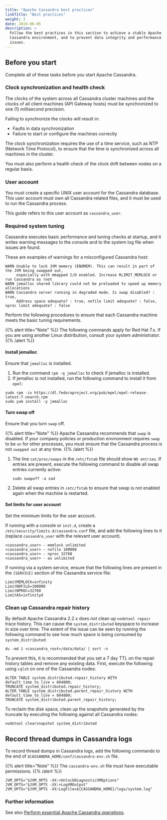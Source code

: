 ```yaml
---
title: "Apache Cassandra best practices"
linkTitle: "Best practices"
weight: 3
date: 2019-06-05
description: >
  Follow the best practices in this section to achieve a stable Apache
  Cassandra environment, and to prevent data integrity and performance
  issues.
---
```


## Before you start

Complete all of these tasks before you start Apache Cassandra.

### Clock synchronization and health check

The clocks of the system across all Cassandra cluster machines and the
clocks of all client machines (API Gateway hosts) must be synchronized
to one (1) millisecond precision.

Failing to synchronize the clocks will result in:

  - Faults in data synchronization
  - Failure to start or configure the machines correctly

The clock synchronization requires the use of a time service, such as
NTP (Network Time Protocol), to ensure that the time is synchronized
across all machines in the cluster.

You must also perform a health check of the clock drift between nodes on
a regular basis.

### User account

You must create a specific UNIX user account for the Cassandra database.
This user account must own all Cassandra related files, and it must be
used to run the Cassandra process.

This guide refers to this user account as `cassandra_user`.

### Required system tuning

Cassandra executes basic performance and tuning checks at startup, and
it writes warning messages to the console and to the system log file
when issues are found.

These are examples of warnings for a misconfigured Cassandra host:

```
WARN Unable to lock JVM memory (ENOMEM). This can result in part of the JVM being swapped out,
     especially with mmapped I/O enabled. Increase RLIMIT_MEMLOCK or run Cassandra as root
WARN jemalloc shared library could not be preloaded to speed up memory allocations
WARN Cassandra server running in degraded mode. Is swap disabled? : true,
     Address space adequate? : true, nofile limit adequate? : false, nproc limit adequate? : false
```

Perform the following procedures to ensure that each Cassandra machine
meets the basic tuning
requirements.

{{% alert title="Note" %}}
The following commands apply for Red Hat 7.x. If you are using another Linux distribution, consult your system administrator.
{{% /alert %}}

#### Install jemalloc

Ensure that `jemalloc` is installed.

1.  Run the command `rpm -q jemalloc` to check if jemalloc is installed.
2.  If jemalloc is not installed, run the following command to install
    it from `epel`:
```
sudo rpm -iv https://dl.fedoraproject.org/pub/epel/epel-release-latest-7.noarch.rpm
sudo yum install -y jemalloc
```

#### Turn swap off

Ensure that you turn `swap`
off.

{{% alert title="Note" %}}
Apache Cassandra recommends that `swap` is disabled. If your company policies or production environment requires `swap` to be `on` for other processes, you must ensure that the Cassandra process is not `swapped out` at any time.
{{% /alert %}}


1.  The line `cat/proc/swaps` in the `/etc/fstab` file should show `NO
    entries`. If entries are present, execute the following command to
    disable all swap entries currently active:
    ```
    sudo swapoff -a sad
    ```
2.  Delete all swap entries in `/etc/fstab` to ensure that swap is not
    enabled again when the machine is restarted.

#### Set limits for user account

Set the minimum limits for the user account.

If running with a console or `init.d`, create a
`/etc/security/limits.d/cassandra.conf` file, and add the following
lines to it (replace `cassandra_user` with the relevant user account).

```
<cassandra_user> - memlock unlimited
<cassandra_user> - nofile 100000
<cassandra_user> - nproc 32768
<cassandra_user> - as unlimited
```

If running via a system service, ensure that the following lines are
present in the `[SERVICE]` section of the Cassandra service file:

```
LimitMEMLOCK=infinity
LimitNOFILE=100000
LimitNPROC=32768
LimitAS=infinityd
```

### <span id="Clean"></span>Clean up Cassandra repair history

By default Apache Cassandra 2.2.x does *not* clean up `nodetool repair`
trace history. This can cause the `system_distributed` keyspace to
increase in size over time. The extent of the issue can be seen by
running the following command to see how much space is being consumed by
`system_distributed`:

```
du -md 1 <cassandra_root>/data/data/ | sort -n
```

To prevent this, it is recommended that you set a 7 day TTL on the
repair history tables and remove any existing data. First, execute the
following using `cqlsh` on one of the Cassandra nodes:

```cql
ALTER TABLE system_distributed.repair_history WITH default_time_to_live = 604800;
TRUNCATE system_distributed.repair_history;
ALTER TABLE system_distributed.parent_repair_history WITH default_time_to_live = 604800;
TRUNCATE system_distributed.parent_repair_history;
```

To reclaim the disk space, clean up the snapshots generated by the
truncate by executing the following against all Cassandra nodes:

```
nodetool clearsnapshot system_distributed
```

## Record thread dumps in Cassandra logs

To record thread dumps in Cassandra logs, add the following commands to
the end of `$CASSANDRA_HOME/conf/cassandra-env.sh`
file.

{{% alert title="Note" %}}
The `cassandra-env.sh` file must have executable permissions.
{{% /alert %}}

```
JVM_OPTS="$JVM_OPTS -XX:+UnlockDiagnosticVMOptions"
JVM_OPTS="$JVM_OPTS -XX:+LogVMOutput"
JVM_OPTS="$JVM_OPTS -XX:LogFile=${CASSANDRA_HOME}/logs/system.log"
```

### Further information

See also [Perform essential Apache Cassandra operations](../cassandra_ops).
